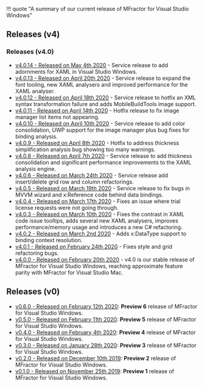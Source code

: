 !!! quote "A summary of our current release of MFractor for Visual Studio Windows"

## Releases (v4)

### Releases (v4.0)

 * [v4.0.14 - Released on May 4th 2020](v4/v4.0.md#v4.0.14) - Service release to add adornments for XAML in Visual Studio Windows.
 * [v4.0.13 - Released on April 20th 2020](v4/v4.0.md#v4.0.13) - Service release to expand the font tooling, new XAML analysers and improved performance for the XAML analyser.
 * [v4.0.12 - Released on April 18th 2020](v4/v4.0.md#v4.0.12) - Service release to hotfix an XML syntax transformation failure and adds MobileBuildTools image support.
 * [v4.0.11 - Released on April 14th 2020](v4/v4.0.md#v4.0.11) - Hotfix release to fix image manager list items not appearing.
 * [v4.0.10 - Released on April 10th 2020](v4/v4.0.md#v4.0.10) - Service release to add color consolidation, UWP support for the image manager plus bug fixes for binding analysis.
 * [v4.0.9 - Released on April 8th 2020](v4/v4.0.md#v4.0.9) - Hotfix to address thickness simplification analysis bug showing too many warnings.
 * [v4.0.8 - Released on April 7th 2020](v4/v4.0.md#v4.0.8) - Service release to add thickness consolidation and significant performance improvements to the XAML analysis engine.
 * [v4.0.6 - Released on March 24th 2020](v4/v4.0.md#v4.0.6) - Service release add insert/delete grid row and column refactorings.
 * [v4.0.5 - Released on March 19th 2020](v4/v4.0.md#v4.0.5) - Service release to fix bugs in MVVM wizard and x:Reference code behind data bindings.
 * [v4.0.4 - Released on March 17th 2020](v4/v4.0.md#v4.0.4) - Fixes an issue where trial license requests were not going through.
 * [v4.0.3 - Released on March 10th 2020](v4/v4.0.md#v4.0.3) - Fixes the contrast in XAML code issue tooltips, adds several new XAML analysers, improves performance/memory usage and introduces a new C# refactoring.
 * [v4.0.2 - Released on March 2nd 2020](v4/v4.0.md#v4.0.2) - Adds x:DataType support to binding context resolution.
 * [v4.0.1 - Released on February 24th 2020](v4/v4.0.md#v4.0.1) - Fixes style and grid refactoring bugs.
 * [v4.0.0 - Released on February 20th 2020](v4/v4.0.md#v4.0.0) - v4.0 is our stable release of MFractor for Visual Studio Windows, reaching approximate feature parity with MFractor for Visual Studio Mac.

## Releases (v0)

 * [v0.6.0 - Released on February 12th 2020](v0/v0.6.md#v0.6.0): **Preview 6** release of MFractor for Visual Studio Windows.
 * [v0.5.0 - Released on February 11th 2020](v0/v0.5.md#v0.5.0): **Preview 5** release of MFractor for Visual Studio Windows.
 * [v0.4.0 - Released on February 4th 2020](v0/v0.4.md#v0.4.0): **Preview 4** release of MFractor for Visual Studio Windows.
 * [v0.3.0 - Released on January 28th 2020](v0/v0.3.md#v0.3.0): **Preview 3** release of MFractor for Visual Studio Windows.
 * [v0.2.0 - Released on December 10th 2019](v0/v0.2.md#v0.2.0): **Preview 2** release of MFractor for Visual Studio Windows.
 * [v0.1.0 - Released on November 25th 2019](v0/v0.1.md#v0.1.0): **Preview 1** release of MFractor for Visual Studio Windows.
